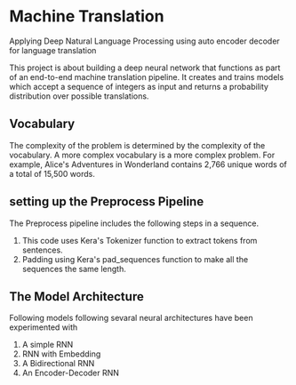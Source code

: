 # Machine Translation
Applying Deep Natural Language Processing using auto encoder decoder for language translation

This project is about building a deep neural network that functions as part of an end-to-end machine translation pipeline. It creates and trains models which accept a sequence of integers as input and returns a probability distribution over possible translations. 

## Vocabulary
The complexity of the problem is determined by the complexity of the vocabulary.  A more complex vocabulary is a more complex problem. For example, Alice's Adventures in Wonderland contains 2,766 unique words of a total of 15,500 words.

## setting up the Preprocess Pipeline 
The Preprocess pipeline includes the following steps in a sequence.
1. This code uses Kera's Tokenizer function to extract tokens from sentences.
2. Padding using Kera's pad_sequences function to make all the sequences the same length.

## The Model Architecture
Following models following sevaral neural architectures have been experimented with
1. A simple RNN
2. RNN with Embedding
3. A Bidirectional RNN
4. An Encoder-Decoder RNN


